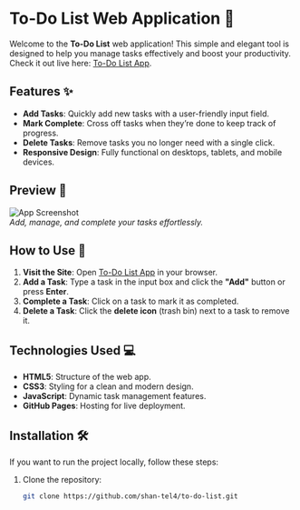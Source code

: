 # To-Do List Web Application 📝

Welcome to the **To-Do List** web application! This simple and elegant tool is designed to help you manage tasks effectively and boost your productivity. Check it out live here: [To-Do List App](https://shan-tel4.github.io/to-do-list/).

## Features ✨

- **Add Tasks**: Quickly add new tasks with a user-friendly input field.
- **Mark Complete**: Cross off tasks when they’re done to keep track of progress.
- **Delete Tasks**: Remove tasks you no longer need with a single click.
- **Responsive Design**: Fully functional on desktops, tablets, and mobile devices.

## Preview 🌟

![App Screenshot](screenshot.png)  
*Add, manage, and complete your tasks effortlessly.*

## How to Use 🚀

1. **Visit the Site**: Open [To-Do List App](https://shan-tel4.github.io/to-do-list/) in your browser.
2. **Add a Task**: Type a task in the input box and click the **"Add"** button or press **Enter**.
3. **Complete a Task**: Click on a task to mark it as completed.
4. **Delete a Task**: Click the **delete icon** (trash bin) next to a task to remove it.

## Technologies Used 💻

- **HTML5**: Structure of the web app.
- **CSS3**: Styling for a clean and modern design.
- **JavaScript**: Dynamic task management features.
- **GitHub Pages**: Hosting for live deployment.

## Installation 🛠️

If you want to run the project locally, follow these steps:

1. Clone the repository:
   ```bash
   git clone https://github.com/shan-tel4/to-do-list.git

